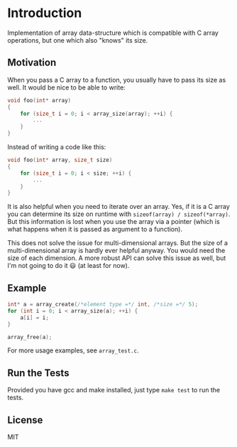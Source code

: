 # Introduction
Implementation of array data-structure which is compatible with C array operations, but one which also "knows" its size.

## Motivation
When you pass a C array to a function, you usually have to pass its size as well.
It would be nice to be able to write:
```C
void foo(int* array)
{
    for (size_t i = 0; i < array_size(array); ++i) {
        ...
    }
}
```
Instead of writing a code like this:
```C
void foo(int* array, size_t size)
{
    for (size_t i = 0; i < size; ++i) {
        ...
    }
}
```

It is also helpful when you need to iterate over an array. Yes, if it is a C array you can determine its size on runtime with `sizeof(array) / sizeof(*array)`. But this information is lost when you use the array via a pointer (which is what happens when it is passed as argument to a function).

This does not solve the issue for multi-dimensional arrays. But the size of a multi-dimensional array is hardly ever helpful anyway. You would need the size of each dimension.
A more robust API can solve this issue as well, but I'm not going to do it :smiley: (at least for now).

## Example
```C
int* a = array_create(/*element type =*/ int, /*size =*/ 5);
for (int i = 0; i < array_size(a); ++i) {
    a[i] = i;
}

array_free(a);
```
For more usage examples, see `array_test.c`.

## Run the Tests
Provided you have gcc and make installed, just type `make test` to run the tests.

## License
MIT
